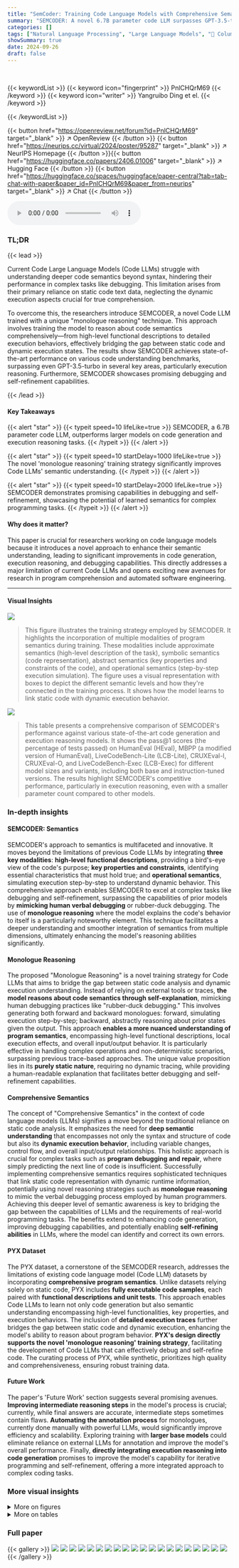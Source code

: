 ```yaml
---
title: "SemCoder: Training Code Language Models with Comprehensive Semantics Reasoning"
summary: "SEMCODER: A novel 6.7B parameter code LLM surpasses GPT-3.5-turbo's performance on code generation and execution reasoning by employing 'monologue reasoning'—training the model to verbally explain cod..."
categories: []
tags: ["Natural Language Processing", "Large Language Models", "🏢 Columbia University",]
showSummary: true
date: 2024-09-26
draft: false
---
```


<br>

{{< keywordList >}}
{{< keyword icon="fingerprint" >}} PnlCHQrM69 {{< /keyword >}}
{{< keyword icon="writer" >}} Yangruibo Ding et el. {{< /keyword >}}
 
{{< /keywordList >}}

{{< button href="https://openreview.net/forum?id=PnlCHQrM69" target="_blank" >}}
↗ OpenReview
{{< /button >}}
{{< button href="https://neurips.cc/virtual/2024/poster/95287" target="_blank" >}}
↗ NeurIPS Homepage
{{< /button >}}{{< button href="https://huggingface.co/papers/2406.01006" target="_blank" >}}
↗ Hugging Face
{{< /button >}}
{{< button href="https://huggingface.co/spaces/huggingface/paper-central?tab=tab-chat-with-paper&paper_id=PnlCHQrM69&paper_from=neurips" target="_blank" >}}
↗ Chat
{{< /button >}}



<audio controls>
    <source src="https://ai-paper-reviewer.com/PnlCHQrM69/podcast.wav" type="audio/wav">
    Your browser does not support the audio element.
</audio>


### TL;DR


{{< lead >}}

Current Code Large Language Models (Code LLMs) struggle with understanding deeper code semantics beyond syntax, hindering their performance in complex tasks like debugging.  This limitation arises from their primary reliance on static code text data, neglecting the dynamic execution aspects crucial for true comprehension.

To overcome this, the researchers introduce SEMCODER, a novel Code LLM trained with a unique "monologue reasoning" technique.  This approach involves training the model to reason about code semantics comprehensively—from high-level functional descriptions to detailed execution behaviors, effectively bridging the gap between static code and dynamic execution states.  The results show SEMCODER achieves state-of-the-art performance on various code understanding benchmarks, surpassing even GPT-3.5-turbo in several key areas, particularly execution reasoning.  Furthermore, SEMCODER showcases promising debugging and self-refinement capabilities.

{{< /lead >}}


#### Key Takeaways

{{< alert "star" >}}
{{< typeit speed=10 lifeLike=true >}} SEMCODER, a 6.7B parameter code LLM, outperforms larger models on code generation and execution reasoning tasks. {{< /typeit >}}
{{< /alert >}}

{{< alert "star" >}}
{{< typeit speed=10 startDelay=1000 lifeLike=true >}} The novel 'monologue reasoning' training strategy significantly improves Code LLMs' semantic understanding. {{< /typeit >}}
{{< /alert >}}

{{< alert "star" >}}
{{< typeit speed=10 startDelay=2000 lifeLike=true >}} SEMCODER demonstrates promising capabilities in debugging and self-refinement, showcasing the potential of learned semantics for complex programming tasks. {{< /typeit >}}
{{< /alert >}}

#### Why does it matter?
This paper is crucial for researchers working on code language models because it introduces a novel approach to enhance their semantic understanding, leading to significant improvements in code generation, execution reasoning, and debugging capabilities.  This directly addresses a major limitation of current Code LLMs and opens exciting new avenues for research in program comprehension and automated software engineering.

------
#### Visual Insights



![](https://ai-paper-reviewer.com/PnlCHQrM69/figures_2_1.jpg)

> This figure illustrates the training strategy employed by SEMCODER.  It highlights the incorporation of multiple modalities of program semantics during training.  These modalities include approximate semantics (high-level description of the task), symbolic semantics (code representation), abstract semantics (key properties and constraints of the code), and operational semantics (step-by-step execution simulation). The figure uses a visual representation with boxes to depict the different semantic levels and how they're connected in the training process.  It shows how the model learns to link static code with dynamic execution behavior.





![](https://ai-paper-reviewer.com/PnlCHQrM69/tables_7_1.jpg)

> This table presents a comprehensive comparison of SEMCODER's performance against various state-of-the-art code generation and execution reasoning models.  It shows the pass@1 scores (the percentage of tests passed) on HumanEval (HEval), MBPP (a modified version of HumanEval), LiveCodeBench-Lite (LCB-Lite), CRUXEval-I, CRUXEval-O, and LiveCodeBench-Exec (LCB-Exec) for different model sizes and variants, including both base and instruction-tuned versions.  The results highlight SEMCODER's competitive performance, particularly in execution reasoning, even with a smaller parameter count compared to other models.





### In-depth insights


#### SEMCODER: Semantics
SEMCODER's approach to semantics is multifaceted and innovative.  It moves beyond the limitations of previous Code LLMs by integrating **three key modalities**:  **high-level functional descriptions**, providing a bird's-eye view of the code's purpose; **key properties and constraints**, identifying essential characteristics that must hold true; and **operational semantics**, simulating execution step-by-step to understand dynamic behavior. This comprehensive approach enables SEMCODER to excel at complex tasks like debugging and self-refinement, surpassing the capabilities of prior models by **mimicking human verbal debugging** or rubber-duck debugging.  The use of **monologue reasoning** where the model explains the code's behavior to itself is a particularly noteworthy element. This technique facilitates a deeper understanding and smoother integration of semantics from multiple dimensions, ultimately enhancing the model's reasoning abilities significantly.

#### Monologue Reasoning
The proposed "Monologue Reasoning" is a novel training strategy for Code LLMs that aims to bridge the gap between static code analysis and dynamic execution understanding.  Instead of relying on external tools or traces, **the model reasons about code semantics through self-explanation**, mimicking human debugging practices like "rubber-duck debugging."  This involves generating both forward and backward monologues: forward, simulating execution step-by-step; backward, abstractly reasoning about prior states given the output. This approach **enables a more nuanced understanding of program semantics**, encompassing high-level functional descriptions, local execution effects, and overall input/output behavior.  It is particularly effective in handling complex operations and non-deterministic scenarios, surpassing previous trace-based approaches.  The unique value proposition lies in its **purely static nature**, requiring no dynamic tracing, while providing a human-readable explanation that facilitates better debugging and self-refinement capabilities.

#### Comprehensive Semantics
The concept of "Comprehensive Semantics" in the context of code language models (LLMs) signifies a move beyond the traditional reliance on static code analysis.  It emphasizes the need for **deep semantic understanding** that encompasses not only the syntax and structure of code but also its **dynamic execution behavior**, including variable changes, control flow, and overall input/output relationships.  This holistic approach is crucial for complex tasks such as **program debugging and repair**, where simply predicting the next line of code is insufficient.  Successfully implementing comprehensive semantics requires sophisticated techniques that link static code representation with dynamic runtime information, potentially using novel reasoning strategies such as **monologue reasoning** to mimic the verbal debugging process employed by human programmers.  Achieving this deeper level of semantic awareness is key to bridging the gap between the capabilities of LLMs and the requirements of real-world programming tasks.  The benefits extend to enhancing code generation, improving debugging capabilities, and potentially enabling **self-refining abilities** in LLMs, where the model can identify and correct its own errors.

#### PYX Dataset
The PYX dataset, a cornerstone of the SEMCODER research, addresses the limitations of existing code language model (Code LLM) datasets by incorporating **comprehensive program semantics**. Unlike datasets relying solely on static code, PYX includes **fully executable code samples**, each paired with **functional descriptions and unit tests**. This approach enables Code LLMs to learn not only code generation but also semantic understanding encompassing high-level functionalities, key properties, and execution behaviors. The inclusion of **detailed execution traces** further bridges the gap between static code and dynamic execution, enhancing the model's ability to reason about program behavior.  **PYX's design directly supports the novel 'monologue reasoning' training strategy**, facilitating the development of Code LLMs that can effectively debug and self-refine code.  The curating process of PYX, while synthetic, prioritizes high quality and comprehensiveness, ensuring robust training data.

#### Future Work
The paper's 'Future Work' section suggests several promising avenues.  **Improving intermediate reasoning steps** in the model's process is crucial; currently, while final answers are accurate, intermediate steps sometimes contain flaws.  **Automating the annotation process** for monologues, currently done manually with powerful LLMs, would significantly improve efficiency and scalability.  Exploring training with **larger base models** could eliminate reliance on external LLMs for annotation and improve the model's overall performance.  Finally, **directly integrating execution reasoning into code generation** promises to improve the model's capability for iterative programming and self-refinement, offering a more integrated approach to complex coding tasks.


### More visual insights

<details>
<summary>More on figures
</summary>


![](https://ai-paper-reviewer.com/PnlCHQrM69/figures_4_1.jpg)

> This figure illustrates SEMCODER's training strategy, showcasing how different modalities of program semantics are incorporated.  Approximate semantics (high-level description of the task), symbolic semantics (code representation), abstract semantics (key properties and constraints), and operational semantics (step-by-step execution simulation) are all included in the training process.  This multi-faceted approach enables SEMCODER to develop a more comprehensive understanding of program semantics, bridging the gap between static code analysis and dynamic execution reasoning.


![](https://ai-paper-reviewer.com/PnlCHQrM69/figures_16_1.jpg)

> This figure shows the performance of the SEMCODER-S model in a self-refinement task, where the model iteratively refines its code based on test results.  It specifically demonstrates zero-shot performance across different sampling strategies ('greedy', 'temp=0.2', 'temp=0.8') on two code generation benchmarks (HumanEval and MBPP) over five refinement steps.  The graphs illustrate how the model's pass@1 score evolves with each refinement iteration under various sampling methods.  This visualization helps assess the model's ability to improve code quality through iterative debugging and self-correction. The 'temp' parameter likely refers to temperature settings for sampling during generation, influencing the randomness of the output and potentially affecting the refinement process.


![](https://ai-paper-reviewer.com/PnlCHQrM69/figures_17_1.jpg)

> This figure illustrates the three-step process used to create the PYX dataset.  Step I focuses on synthesizing executable code using an LLM, filtering out non-executable samples.  Step II generates additional inputs through type-aware mutation and LLM-based generation and incorporates test cases to gather execution traces. Step III introduces bugs, generating faulty execution traces and debugging rationales, ultimately building the PYX-R dataset for debugging and self-refinement training.


![](https://ai-paper-reviewer.com/PnlCHQrM69/figures_18_1.jpg)

> This figure shows the distribution of edit similarities between the PYX dataset and two popular benchmarks (OSS-Instruct HumanEval and OSS-Instruct MBPP).  The x-axis represents the edit similarity, a measure of how similar the code samples in PYX are to the code samples in the benchmarks.  The y-axis represents the probability density. The figure visually demonstrates that the PYX dataset is distinct from the benchmarks, with minimal overlap in edit similarity scores, indicating the dataset's unique characteristics and avoiding potential data leakage.


![](https://ai-paper-reviewer.com/PnlCHQrM69/figures_18_2.jpg)

> This figure illustrates the training strategy used for SEMCODER, highlighting its use of different modalities of program semantics.  Approximate semantics (blue box) gives the overall objective.  Symbolic semantics (pink box) shows the code solution.  Key properties and constraints (red box) represent abstract code semantics.  Operational semantics (yellow box)  includes test cases and dynamic aspects of the program execution.  The figure shows how SEMCODER learns from all of these aspects to not only generate code but also reason comprehensively about the semantics. The approach incorporates high-level functional descriptions, local execution effects, and overall input/output behavior, linking static code with dynamic execution.


</details>




<details>
<summary>More on tables
</summary>


![](https://ai-paper-reviewer.com/PnlCHQrM69/tables_8_1.jpg)
> This table presents the results of an ablation study comparing different methods for execution reasoning on the tasks of input and output prediction.  The methods compared include few-shot prompting, fine-tuning with scratchpad reasoning, fine-tuning with NeXT trace format, fine-tuning with concise trace format, and the proposed monologue reasoning approach.  The evaluation metrics used are CRUXEval-I, CRUXEval-O, and LCB-Exec. The table shows that the proposed monologue reasoning approach significantly outperforms the other methods across all three evaluation metrics.

![](https://ai-paper-reviewer.com/PnlCHQrM69/tables_8_2.jpg)
> This table presents the results of iterative debugging and self-refinement experiments.  It compares the performance of several Code LLMs (Magicoder-DS, Magicoder-S-DS, DeepSeekCoder-Inst, Llama-3.1-Inst, SEMCODER, SEMCODER-S) on two metrics: HumanEval and MBPP.  The results are shown for both zero-shot prompting and fine-tuning with the PYX-R dataset.  The table highlights the improvements in iterative programming capabilities achieved through the combination of model training and the use of rubber-duck debugging.

![](https://ai-paper-reviewer.com/PnlCHQrM69/tables_14_1.jpg)
> This table presents the results of iterative debugging and self-refinement experiments.  Two versions of SEMCODER (base and advanced) are compared against four state-of-the-art instruction-tuned code LLMs (Magicoder-DS, Magicoder-S-DS, DeepSeekCoder-Inst, and Llama-3.1-Inst) using two metrics: HEval and MBPP.  Both zero-shot prompting and fine-tuning with PYX-R (a debugging dataset) are assessed. The results show the performance in terms of HEval and MBPP after five iterative refinements.

![](https://ai-paper-reviewer.com/PnlCHQrM69/tables_15_1.jpg)
> This table presents a comparison of SEMCODER's performance against various other code large language models (Code LLMs) across different code generation and execution reasoning benchmarks.  The benchmarks used are HumanEval, MBPP, LiveCodeBench-Lite (LCB-Lite), CRUXEval-I, CRUXEval-O, and LCB-Exec.  Results are shown as the percentage of tasks successfully completed (pass@1).  The table helps illustrate SEMCODER's competitive performance, particularly its effectiveness in execution reasoning, even with a smaller parameter count compared to other models.

![](https://ai-paper-reviewer.com/PnlCHQrM69/tables_15_2.jpg)
> This table presents the overall performance comparison of the SEMCODER model against various baselines on code generation and execution reasoning tasks.  For code generation, it shows the results on HumanEval and MBPP benchmarks, differentiating between base and enhanced versions using EvalPlus.  For execution reasoning, the table includes performance on CRUXEval-I, CRUXEval-O and LiveCodeBench, demonstrating the model's capabilities in understanding and reasoning about program execution.

![](https://ai-paper-reviewer.com/PnlCHQrM69/tables_16_1.jpg)
> This table presents the top ten most frequent error types encountered when executing Python code from the OSS-Instruct dataset.  The dataset contains 43.1k Python samples, a significant portion of which (11.6k, or 26.9%) are found to be non-executable. This table details the specific error types and their counts, providing insights into common issues during code generation, and highlighting the need for robust executable code generation processes.

![](https://ai-paper-reviewer.com/PnlCHQrM69/tables_17_1.jpg)
> This table compares the characteristics of two datasets used in the paper: OSS-INSTRUCT and PYX. It shows the number of problems in each dataset, the percentage of seeds that could be parsed and executed, and the performance on two code generation benchmarks (HumanEval and MBPP).  The results highlight that PYX, a dataset curated by the authors, has a higher quality of executable code compared to OSS-INSTRUCT.

</details>




### Full paper

{{< gallery >}}
<img src="https://ai-paper-reviewer.com/PnlCHQrM69/1.png" class="grid-w50 md:grid-w33 xl:grid-w25" />
<img src="https://ai-paper-reviewer.com/PnlCHQrM69/2.png" class="grid-w50 md:grid-w33 xl:grid-w25" />
<img src="https://ai-paper-reviewer.com/PnlCHQrM69/3.png" class="grid-w50 md:grid-w33 xl:grid-w25" />
<img src="https://ai-paper-reviewer.com/PnlCHQrM69/4.png" class="grid-w50 md:grid-w33 xl:grid-w25" />
<img src="https://ai-paper-reviewer.com/PnlCHQrM69/5.png" class="grid-w50 md:grid-w33 xl:grid-w25" />
<img src="https://ai-paper-reviewer.com/PnlCHQrM69/6.png" class="grid-w50 md:grid-w33 xl:grid-w25" />
<img src="https://ai-paper-reviewer.com/PnlCHQrM69/7.png" class="grid-w50 md:grid-w33 xl:grid-w25" />
<img src="https://ai-paper-reviewer.com/PnlCHQrM69/8.png" class="grid-w50 md:grid-w33 xl:grid-w25" />
<img src="https://ai-paper-reviewer.com/PnlCHQrM69/9.png" class="grid-w50 md:grid-w33 xl:grid-w25" />
<img src="https://ai-paper-reviewer.com/PnlCHQrM69/10.png" class="grid-w50 md:grid-w33 xl:grid-w25" />
<img src="https://ai-paper-reviewer.com/PnlCHQrM69/11.png" class="grid-w50 md:grid-w33 xl:grid-w25" />
<img src="https://ai-paper-reviewer.com/PnlCHQrM69/12.png" class="grid-w50 md:grid-w33 xl:grid-w25" />
<img src="https://ai-paper-reviewer.com/PnlCHQrM69/13.png" class="grid-w50 md:grid-w33 xl:grid-w25" />
<img src="https://ai-paper-reviewer.com/PnlCHQrM69/14.png" class="grid-w50 md:grid-w33 xl:grid-w25" />
<img src="https://ai-paper-reviewer.com/PnlCHQrM69/15.png" class="grid-w50 md:grid-w33 xl:grid-w25" />
<img src="https://ai-paper-reviewer.com/PnlCHQrM69/16.png" class="grid-w50 md:grid-w33 xl:grid-w25" />
<img src="https://ai-paper-reviewer.com/PnlCHQrM69/17.png" class="grid-w50 md:grid-w33 xl:grid-w25" />
<img src="https://ai-paper-reviewer.com/PnlCHQrM69/18.png" class="grid-w50 md:grid-w33 xl:grid-w25" />
<img src="https://ai-paper-reviewer.com/PnlCHQrM69/19.png" class="grid-w50 md:grid-w33 xl:grid-w25" />
<img src="https://ai-paper-reviewer.com/PnlCHQrM69/20.png" class="grid-w50 md:grid-w33 xl:grid-w25" />
{{< /gallery >}}